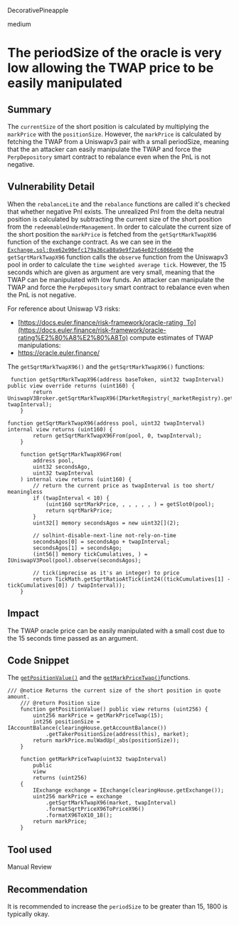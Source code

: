 DecorativePineapple

medium

# The periodSize of the oracle is very low allowing the TWAP price to be easily manipulated

## Summary
The `currentSize` of the short position is calculated by multiplying the `markPrice` with the `positionSize`. However, the `markPrice` is calculated by fetching the TWAP from a Uniswapv3 pair with a small periodSize, meaning that the an attacker can easily manipulate the TWAP and force the `PerpDepository` smart contract to rebalance even when the PnL is not negative.

## Vulnerability Detail
When the `rebalanceLite` and the `rebalance` functions are called it's checked that whether negative Pnl exists. The unrealized Pnl from the delta neutral position is calculated by subtracting the current size of the short position from the `redeemableUnderManagement`. In order to calculate the current size of the short position the `markPrice` is fetched from the `getSqrtMarkTwapX96` function of the exchange contract.
As we can see in the [`Exchange.sol:0xe62e90efc179a36ca80a9e9f2a64e02fc6066e00`](https://optimistic.etherscan.deth.net/address/0xe62e90efc179a36ca80a9e9f2a64e02fc6066e00#code) the `getSqrtMarkTwapX96` function calls the `observe` function from the Uniswapv3 pool in order to calculate the `time weighted average tick`. However, the 15 seconds which are given as argument are very small, meaning that the TWAP can be manipulated with low funds. An attacker can manipulate the TWAP and force the `PerpDepository` smart contract to rebalance even when the PnL is not negative.

For reference about Uniswap V3 risks:
- [https://docs.euler.finance/risk-framework/oracle-rating  To](https://docs.euler.finance/risk-framework/oracle-rating%E2%80%A8%E2%80%A8To) compute estimates of TWAP manipulations:
- https://oracle.euler.finance/

The `getSqrtMarkTwapX96()` and the `getSqrtMarkTwapX96()` functions:
```solidity
 function getSqrtMarkTwapX96(address baseToken, uint32 twapInterval) public view override returns (uint160) {
        return UniswapV3Broker.getSqrtMarkTwapX96(IMarketRegistry(_marketRegistry).getPool(baseToken), twapInterval);
    }
```

```solidity
function getSqrtMarkTwapX96(address pool, uint32 twapInterval) internal view returns (uint160) {
        return getSqrtMarkTwapX96From(pool, 0, twapInterval);
    }

    function getSqrtMarkTwapX96From(
        address pool,
        uint32 secondsAgo,
        uint32 twapInterval
    ) internal view returns (uint160) {
        // return the current price as twapInterval is too short/ meaningless
        if (twapInterval < 10) {
            (uint160 sqrtMarkPrice, , , , , , ) = getSlot0(pool);
            return sqrtMarkPrice;
        }
        uint32[] memory secondsAgos = new uint32[](2);

        // solhint-disable-next-line not-rely-on-time
        secondsAgos[0] = secondsAgo + twapInterval;
        secondsAgos[1] = secondsAgo;
        (int56[] memory tickCumulatives, ) = IUniswapV3Pool(pool).observe(secondsAgos);

        // tick(imprecise as it's an integer) to price
        return TickMath.getSqrtRatioAtTick(int24((tickCumulatives[1] - tickCumulatives[0]) / twapInterval));
    }
```

## Impact
The TWAP oracle price can be easily manipulated with a small cost due to the 15 seconds time passed as an argument.

## Code Snippet
The [`getPositionValue()`](https://github.com/sherlock-audit/2023-01-uxd/blob/2f3e8890ba64331be08b690018f93d3b67e82c11/contracts/integrations/perp/PerpDepository.sol#L708) and the [`getMarkPriceTwap()`](https://github.com/sherlock-audit/2023-01-uxd/blob/2f3e8890ba64331be08b690018f93d3b67e82c11/contracts/integrations/perp/PerpDepository.sol#L715)functions.

```solidity
/// @notice Returns the current size of the short position in quote amount.
    /// @return Position size
    function getPositionValue() public view returns (uint256) {
        uint256 markPrice = getMarkPriceTwap(15);
        int256 positionSize = IAccountBalance(clearingHouse.getAccountBalance())
            .getTakerPositionSize(address(this), market);
        return markPrice.mulWadUp(_abs(positionSize));
    }

    function getMarkPriceTwap(uint32 twapInterval)
        public
        view
        returns (uint256)
    {
        IExchange exchange = IExchange(clearingHouse.getExchange());
        uint256 markPrice = exchange
            .getSqrtMarkTwapX96(market, twapInterval)
            .formatSqrtPriceX96ToPriceX96()
            .formatX96ToX10_18();
        return markPrice;
    }
```

## Tool used
Manual Review

## Recommendation
It is recommended to increase the `periodSize` to be greater than 15, 1800 is typically okay.